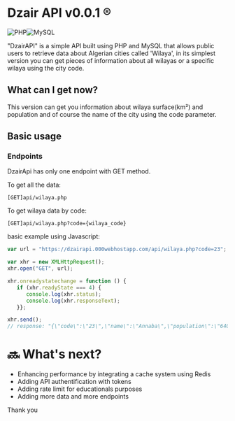 

# Dzair API v0.0.1 :registered:
![PHP](https://img.shields.io/badge/php-%23777BB4.svg?style=for-the-badge&logo=php&logoColor=white)![MySQL](https://img.shields.io/badge/mysql-%2300f.svg?style=for-the-badge&logo=mysql&logoColor=white)



"DzairAPI" is a simple API built using PHP and MySQL that allows public users to retrieve data about Algerian cities called 'Wilaya', in its simplest version you can get pieces of information about all wilayas or a specific wilaya using the city code.

## What can I get now?

This version can get you information about wilaya surface(km²) and population and of course the name of the city using the code parameter.

## Basic usage
### Endpoints

DzairApi has only one endpoint with GET method.

To get all the data: 
```
[GET]api/wilaya.php
```

To get wilaya data by code:
```
[GET]api/wilaya.php?code={wilaya_code}
```
basic example using Javascript:
```js
var url = "https://dzairapi.000webhostapp.com/api/wilaya.php?code=23";

var xhr = new XMLHttpRequest();
xhr.open("GET", url);

xhr.onreadystatechange = function () {
   if (xhr.readyState === 4) {
      console.log(xhr.status);
      console.log(xhr.responseText);
   }};

xhr.send();
// response: "{\"code\":\"23\",\"name\":\"Annaba\",\"population\":\"640050\",\"surface\":\"1439\"}"

```

# :soon: What's next?
- Enhancing performance by integrating a cache system using Redis
- Adding API authentification with tokens
- Adding rate limit for educationals purposes
- Adding more data and more endpoints

Thank you




